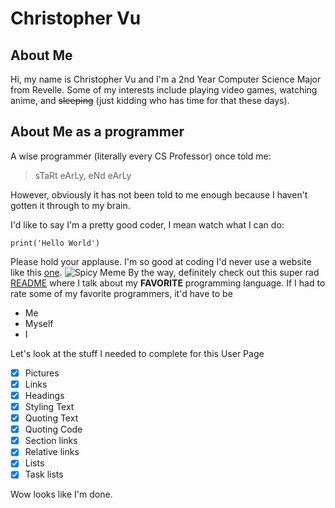 # Christopher Vu
## About Me
Hi, my name is Christopher Vu and I'm a 2nd Year Computer Science Major from Revelle. Some of my interests include playing video games, watching anime, and ~~sleeping~~ (just kidding who has time for that these days). 

## About Me as a programmer
A wise programmer (literally every CS Professor) once told me:
> sTaRt eArLy, eNd eArLy

However, obviously it has not been told to me enough because I haven't gotten it through to my brain. 

I'd like to say I'm a pretty good coder, I mean watch what I can do:
```
print('Hello World')
```
Please hold your applause. I'm so good at coding I'd never use a website like this [one](https://stackoverflow.com/).
![Spicy Meme](https://i.redd.it/bhh0hydhidq61.jpg)
By the way, definitely check out this super rad [README](README.md) where I talk about my **FAVORITE** programming language.
If I had to rate some of my favorite programmers, it'd have to be
- Me
- Myself
- I

Let's look at the stuff I needed to complete for this User Page
- [x] Pictures
- [x] Links
- [x] Headings
- [x] Styling Text
- [x] Quoting Text
- [x] Quoting Code
- [x] Section links
- [x] Relative links
- [x] Lists
- [x] Task lists

Wow looks like I'm done.
